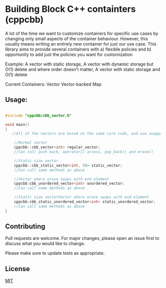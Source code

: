 # Building Block C++ containters (cppcbb)

A lot of the time we want to customize containers for specific use cases by changing only small aspects of the container behaviour.
However, this usually means writing an entirely new container for just our use case. 
This library aims to provide several containers with a) flexible policies and b) opportunity to add just the policies you want for customization

Example: A vector with static storage, A vector with dynamic storage but O(1) delete and where order doesn't matter, A vector with static storage and O(1) delete

Current Containers:
  Vector
  Vector-backed Map

## Usage:

``` C++

#include "cppcbb/cbb_vector.h"

void main()
{
   //All of the vectors are based on the same core code, and use swappable components to customize their behaviour

    //Normal vector
    cppcbb::cbb_vector<int> regular_vector;
    //Can call push back, operator[] access, pop_back() and erase()

    //Static size vector
    cppcbb::cbb_static_vector<int, 50> static_vector;
    //Can call same methods as above

    //Vector where erase swaps with end element
    cppcbb:cbb_unordered_vector<int> unordered_vector;
    //Can call same methods as above

    //Static size vectorVector where erase swaps with end element
    cppcbb:cbb_static_unordered_vector<int> static_unordered_vector;
    //Can call same methods as above
}


```

## Contributing
Pull requests are welcome. For major changes, please open an issue first to discuss what you would like to change.

Please make sure to update tests as appropriate.

## License
[MIT](https://choosealicense.com/licenses/mit/)
